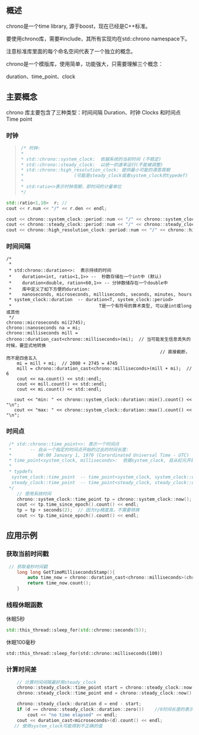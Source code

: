 





## 概述

chrono是一个time library, 源于boost，现在已经是C++标准。

要使用chrono库，需要#include<chrono>，其所有实现均在std::chrono namespace下。

注意标准库里面的每个命名空间代表了一个独立的概念。 

chrono是一个模版库，使用简单，功能强大，只需要理解三个概念：

duration、time_point、clock

## 主要概念

chrono 库主要包含了三种类型：时间间隔 Duration、时钟 Clocks 和时间点 Time point

### 时钟



>```c++
>/* 时钟:
>*
> * std::chrono::system_clock:  依据系统的当前时间 (不稳定)
> * std::chrono::steady_clock:  以统一的速率运行(不能被调整)
> * std::chrono::high_resolution_clock: 提供最小可能的滴答周期
> *                   (可能是steady_clock或者system_clock的typedef)
> *
> * std:ratio<>表示时钟周期，即时间的计量单位
> */
> ```



```c++
std::ratio<1,10>  r; // 
cout << r.num << "/" << r.den << endl;

cout << chrono::system_clock::period::num << "/" << chrono::system_clock::period::den << endl;
cout << chrono::steady_clock::period::num << "/" << chrono::steady_clock::period::den << endl;
cout << chrono::high_resolution_clock::period::num << "/" << chrono::high_resolution_clock::period::den << endl;
```



### 时间间隔

```
/*
 *
 * std:chrono::duration<>:  表示持续的时间
 *    duration<int, ratio<1,1>> --  秒数存储在一个int中 (默认)
 *    duration<double, ration<60,1>> -- 分钟数储存在一个double中
 *    库中定义了如下方便的duration:
 *    nanoseconds, microseconds, milliseconds, seconds, minutes, hours
 * system_clock::duration  -- duration<T, system_clock::period>
 *                                 T是一个有符号的算术类型, 可以是int或long或其他
 */
chrono::microseconds mi(2745);
chrono::nanoseconds na = mi;
chrono::milliseconds mill = chrono::duration_cast<chrono::milliseconds>(mi);  // 当可能发生信息丢失的时候，要显式地转换
                                                          // 直接截断，而不是四舍五入
    mi = mill + mi;  // 2000 + 2745 = 4745
    mill = chrono::duration_cast<chrono::milliseconds>(mill + mi);  // 6
    cout << na.count() << std::endl;
    cout << mill.count() << std::endl;
    cout << mi.count() << std::endl;

   cout << "min: " << chrono::system_clock::duration::min().count() << "\n";
   cout << "max: " << chrono::system_clock::duration::max().count() << "\n";
```



### 时间点

```c++
 /* std::chrono::time_point<>: 表示一个时间点
 *       -- 自从一个指定的时间点开始的过去的时间长度: 
 *          00:00 January 1, 1970 (Corordinated Universal Time - UTC)  -- 时钟的纪元
 * time_point<system_clock, milliseconds>:  依据system_clock, 自从纪元开始经过的毫秒数
 *
 * typdefs
  system_clock::time_point  -- time_point<system_clock, system_clock::duration>
  steady_clock::time_point  -- time_point<steady_clock, steady_clock::duration>
 */
    // 使用系统时间
    chrono::system_clock::time_point tp = chrono::system_clock::now();
    cout << tp.time_since_epoch().count() << endl;  
    tp = tp + seconds(2);  // 因为tp精度高，不需要转换
    cout << tp.time_since_epoch().count() << endl;
```







## 应用示例



### 获取当前时间戳



```c++
 // 获取毫秒时间戳
    long long GetTimeMillisecondsStamp(){
        auto time_now = chrono::duration_cast<chrono::milliseconds>(chrono::system_clock::now().time_since_epoch());
        return time_now.count();
    }
```



### 线程休眠函数

休眠5秒

```c++
std::this_thread::sleep_for(std::chrono::seconds(5));
```

休眠100毫秒

```
std::this_thread::sleep_for(std::chrono::milliseconds(100))
```

### 计算时间差

```c++
    // 计算时间间隔最好用steady_clock
    chrono::steady_clock::time_point start = chrono::steady_clock::now();
    chrono::steady_clock::time_point end = chrono::steady_clock::now();

    chrono::steady_clock::duration d = end - start;
    if (d == chrono::steady_clock::duration::zero())    //0时间长度的表示
        cout << "no time elapsed" << endl;
    cout << duration_cast<microseconds>(d).count() << endl;
   // 使用system_clock可能得到不正确的值
```

